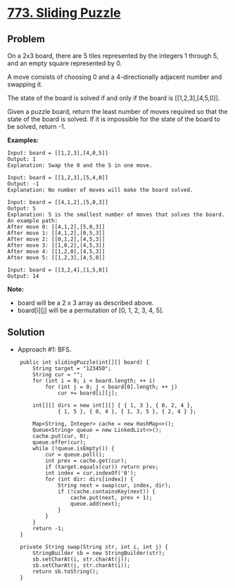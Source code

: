 # <a href='https://leetcode.com/problems/sliding-puzzle/'>773. Sliding Puzzle</a>

## Problem
On a 2x3 board, there are 5 tiles represented by the integers 1 through 5, and an empty square represented by 0.

A move consists of choosing 0 and a 4-directionally adjacent number and swapping it.

The state of the board is solved if and only if the board is [[1,2,3],[4,5,0]].

Given a puzzle board, return the least number of moves required so that the state of the board is solved. If it is impossible for the state of the board to be solved, return -1.

<strong>Examples:</strong>
```
Input: board = [[1,2,3],[4,0,5]]
Output: 1
Explanation: Swap the 0 and the 5 in one move.
```
```
Input: board = [[1,2,3],[5,4,0]]
Output: -1
Explanation: No number of moves will make the board solved.
```
```
Input: board = [[4,1,2],[5,0,3]]
Output: 5
Explanation: 5 is the smallest number of moves that solves the board.
An example path:
After move 0: [[4,1,2],[5,0,3]]
After move 1: [[4,1,2],[0,5,3]]
After move 2: [[0,1,2],[4,5,3]]
After move 3: [[1,0,2],[4,5,3]]
After move 4: [[1,2,0],[4,5,3]]
After move 5: [[1,2,3],[4,5,0]]
```
```
Input: board = [[3,2,4],[1,5,0]]
Output: 14
```

<strong>Note:</strong>
- board will be a 2 x 3 array as described above.
- board[i][j] will be a permutation of [0, 1, 2, 3, 4, 5].

## Solution
- Approach #1: BFS.
```
    public int slidingPuzzle(int[][] board) {
        String target = "123450";
        String cur = "";
        for (int i = 0; i < board.length; ++ i)
            for (int j = 0; j < board[0].length; ++ j)
                cur += board[i][j];
        
        int[][] dirs = new int[][] { { 1, 3 }, { 0, 2, 4 },
                { 1, 5 }, { 0, 4 }, { 1, 3, 5 }, { 2, 4 } };
        
        Map<String, Integer> cache = new HashMap<>();
        Queue<String> queue = new LinkedList<>();
        cache.put(cur, 0);
        queue.offer(cur);
        while (!queue.isEmpty()) {
            cur = queue.poll();
            int prev = cache.get(cur);
            if (target.equals(cur)) return prev;
            int index = cur.indexOf('0');
            for (int dir: dirs[index]) {
                String next = swap(cur, index, dir);
                if (!cache.containsKey(next)) {
                    cache.put(next, prev + 1);
                    queue.add(next);
                }
            }
        }
        return -1;
    }
    
    private String swap(String str, int i, int j) {
        StringBuilder sb = new StringBuilder(str);
        sb.setCharAt(i, str.charAt(j));
        sb.setCharAt(j, str.charAt(i));
        return sb.toString();
    }
```
